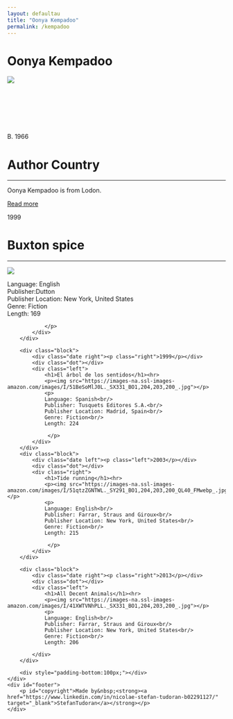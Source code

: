 ```yaml
---
layout: defaultau
title: "Oonya Kempadoo"
permalink: /kempadoo
---
```

<!-- partial:index.partial.html -->
<div class="content">
    <h1>Oonya Kempadoo</h1>
    <div class="quote">
        <div><img src="https://prabook.com/web/show-photo.jpg?id=2582591" class="logo"></div>
    </div>
    <div class="timeline">
        <div style="padding-bottom:100px;"></div>
        <div class="block">
            <div class="date right"><p class="right"> B. 1966 </p></div>
            <div class="dot"></div>
            <div class="left first">
                <h1>Author Country</h1><hr>
            <p> Oonya Kempadoo is from Lodon.</p>
                <a href="https://en.wikipedia.org/wiki/Oonya_Kempadoo" target="_blank">Read more</a>
            </div>
        </div>
        <div class="block">
            <div class="date left"><p class="left">1999</p></div>
            <div class="dot"></div>
            <div class="right">
                <h1>Buxton spice</h1><hr>
                <p><img src="https://images-na.ssl-images-amazon.com/images/I/51mNNCX+ojL._SX333_BO1,204,203,200_.jpg"></p>
                <p>
                Language: English<br/>
                Publisher:Dutton<br/>
                Publisher Location: New York, United States<br/>
                Genre: Fiction<br/>
                Length: 169

                </p>
            </div>
        </div>

        <div class="block">
            <div class="date right"><p class="right">1999</p></div>
            <div class="dot"></div>
            <div class="left">
                <h1>El árbol de los sentidos</h1><hr>
                <p><img src="https://images-na.ssl-images-amazon.com/images/I/51BeSoMlJ0L._SX331_BO1,204,203,200_.jpg"></p>
                <p>
                Language: Spanish<br/>
                Publisher: Tusquets Editores S.A.<br/>
                Publisher Location: Madrid, Spain<br/>
                Genre: Fiction<br/>
                Length: 224

                 </p>
            </div>
        </div>
        <div class="block">
            <div class="date left"><p class="left">2003</p></div>
            <div class="dot"></div>
            <div class="right">
                <h1>Tide running</h1><hr>
                <p><img src="https://images-na.ssl-images-amazon.com/images/I/51qtzZGNTWL._SY291_BO1,204,203,200_QL40_FMwebp_.jpg"></p>
                <p>
                Language: English<br/>
                Publisher: Farrar, Straus and Giroux<br/>
                Publisher Location: New York, United States<br/>
                Genre: Fiction<br/>
                Length: 215

                 </p>
            </div>
        </div>

        <div class="block">
            <div class="date right"><p class="right">2013</p></div>
            <div class="dot"></div>
            <div class="left">
                <h1>All Decent Animals</h1><hr>
                <p><img src="https://images-na.ssl-images-amazon.com/images/I/41XWTVNhPLL._SX331_BO1,204,203,200_.jpg"></p>
                <p>
                Language: English<br/>
                Publisher: Farrar, Straus and Giroux<br/>
                Publisher Location: New York, United States<br/>
                Genre: Fiction<br/>
                Length: 206

            </div>
        </div>

        <div style="padding-bottom:100px;"></div>
    </div>
    <div id="footer">
        <p id="copyright">Made by&nbsp;<strong><a href="https://www.linkedin.com/in/nicolae-stefan-tudoran-b02291127/" target="_blank">StefanTudoran</a></strong></p>
    </div>
</div>
<!-- partial -->
  <script src='https://cdnjs.cloudflare.com/ajax/libs/jquery/3.1.1/jquery.min.js'></script><script  src="assets/js/authorscript.js"></script>
</body>
